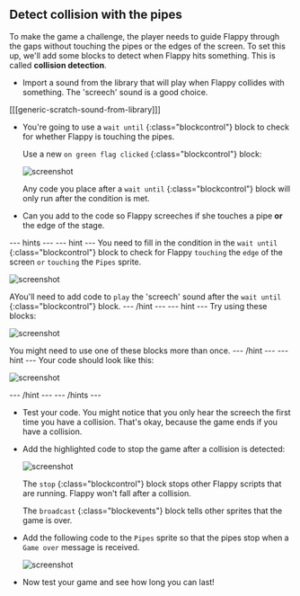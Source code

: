 ## Detect collision with the pipes

To make the game a challenge, the player needs to guide Flappy through the gaps without touching the pipes or the edges of the screen. To set this up, we'll add some blocks to detect when Flappy hits something. This is called __collision detection__.

+ Import a sound from the library that will play when Flappy collides with something. The 'screech' sound is a good choice.

[[[generic-scratch-sound-from-library]]]

+ You're going to use a `wait until` {:class="blockcontrol"} block to check for whether Flappy is touching the pipes.

    Use a new `on green flag clicked` {:class="blockcontrol"} block:

    ![screenshot](images/flappy-wait-until.png)

    Any code you place after a `wait until` {:class="blockcontrol"} block will only run after the condition is met.

+ Can you add to the code so Flappy screeches if she touches a pipe **or** the edge of the stage.  

--- hints ---
--- hint ---
You need to fill in the condition in the `wait until` {:class="blockcontrol"} block to check for Flappy `touching` the `edge` of the screen `or` `touching` the `Pipes` sprite.  

![screenshot](images/flappy-wait-until.png)

AYou'll need to add code to `play` the 'screech' sound after the `wait until` {:class="blockcontrol"} block.
--- /hint ---
--- hint ---
Try using these blocks:

![screenshot](images/flappy-collision-blocks.png)

You might need to use one of these blocks more than once.
--- /hint ---
--- hint ---
Your code should look like this:

![screenshot](images/flappy-collision-code.png)

--- /hint ---
--- /hints ---

+ Test your code. You might notice that you only hear the screech the first time you have a collision. That's okay, because the game ends if you have a collision.

+ Add the highlighted code to stop the game after a collision is detected:

    ![screenshot](images/flappy-game-over.png)

    The `stop` {:class="blockcontrol"} block stops other Flappy scripts that are running. Flappy won't fall after a collision.

    The `broadcast` {:class="blockevents"} block tells other sprites that the game is over.

+ Add the following code to the `Pipes` sprite so that the pipes stop when a `Game over` message is received.

    ![screenshot](images/flappy-stop-code.png)

+ Now test your game and see how long you can last!
